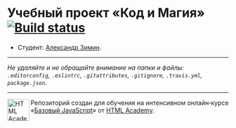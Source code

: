 # Учебный проект «Код и Магия» [![Build status][travis-image]][travis-url]

* Студент: [Александр Зимин](https://up.htmlacademy.ru/javascript/12/user/4504).

---

_Не удаляйте и не обращайте внимание на папки и файлы:_<br>
_`.editorconfig`, `.eslintrc`, `.gitattributes`, `.gitignore`, `.travis.yml`, `package.json`._

---

<a href="https://htmlacademy.ru/intensive/javascript"><img align="left" width="50" height="50" title="HTML Academy" src="https://up.htmlacademy.ru/static/img/intensive/javascript/logo-for-github.svg"></a>

Репозиторий создан для обучения на интенсивном онлайн‑курсе «[Базовый JavaScript](https://htmlacademy.ru/intensive/javascript)» от [HTML Academy](https://htmlacademy.ru).

[travis-image]: https://travis-ci.org/htmlacademy-javascript/4504-code-and-magick.svg?branch=master
[travis-url]: https://travis-ci.org/htmlacademy-javascript/4504-code-and-magick
